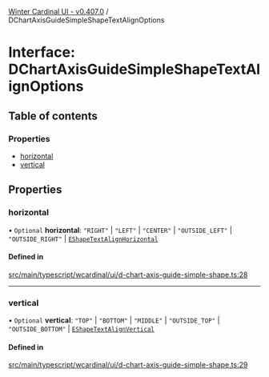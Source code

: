 [Winter Cardinal UI - v0.407.0](../index.md) / DChartAxisGuideSimpleShapeTextAlignOptions

# Interface: DChartAxisGuideSimpleShapeTextAlignOptions

## Table of contents

### Properties

- [horizontal](DChartAxisGuideSimpleShapeTextAlignOptions.md#horizontal)
- [vertical](DChartAxisGuideSimpleShapeTextAlignOptions.md#vertical)

## Properties

### horizontal

• `Optional` **horizontal**: ``"RIGHT"`` \| ``"LEFT"`` \| ``"CENTER"`` \| ``"OUTSIDE_LEFT"`` \| ``"OUTSIDE_RIGHT"`` \| [`EShapeTextAlignHorizontal`](../index.md#eshapetextalignhorizontal-1)

#### Defined in

[src/main/typescript/wcardinal/ui/d-chart-axis-guide-simple-shape.ts:28](https://github.com/winter-cardinal/winter-cardinal-ui/blob/v0.407.0/src/main/typescript/wcardinal/ui/d-chart-axis-guide-simple-shape.ts#L28)

___

### vertical

• `Optional` **vertical**: ``"TOP"`` \| ``"BOTTOM"`` \| ``"MIDDLE"`` \| ``"OUTSIDE_TOP"`` \| ``"OUTSIDE_BOTTOM"`` \| [`EShapeTextAlignVertical`](../index.md#eshapetextalignvertical-1)

#### Defined in

[src/main/typescript/wcardinal/ui/d-chart-axis-guide-simple-shape.ts:29](https://github.com/winter-cardinal/winter-cardinal-ui/blob/v0.407.0/src/main/typescript/wcardinal/ui/d-chart-axis-guide-simple-shape.ts#L29)
